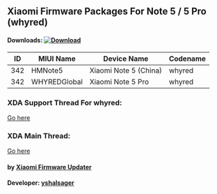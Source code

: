 ## Xiaomi Firmware Packages For Note 5 / 5 Pro (whyred)

#### Downloads: [![Download](https://img.shields.io/badge/Downloads-Here-orange.svg)](https://xiaomifirmwareupdater.github.io/#weekly)

| ID | MIUI Name | Device Name | Codename |
| --- | --- | --- | --- |
| 342 | HMNote5 | Xiaomi Note 5 (China) | whyred |
| 342 | WHYREDGlobal | Xiaomi Note 5 Pro | whyred |

### XDA Support Thread For whyred:
[Go here](https://forum.xda-developers.com/redmi-note-5-pro/development/firmware-xiaomi-redmi-note-5-t3766138)

### XDA Main Thread:
[Go here](https://forum.xda-developers.com/android/software-hacking/devices-xiaomi-firmware-updater-t3741446)

#### by [Xiaomi Firmware Updater](https://github.com/XiaomiFirmwareUpdater)
#### Developer: [yshalsager](https://github.com/yshalsager)
